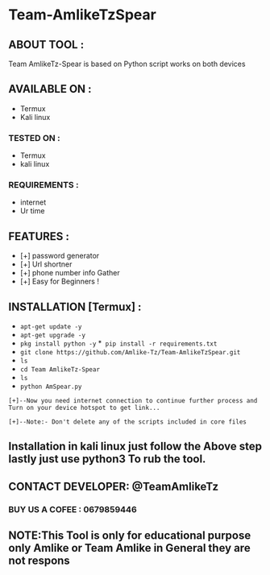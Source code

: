 # Team-AmlikeTzSpear

## ABOUT TOOL :

Team AmlikeTz-Spear is based on Python script works on both devices
## AVAILABLE ON :

* Termux
* Kali linux

### TESTED ON :

* Termux
* kali linux
### REQUIREMENTS :
* internet
* Ur time
## FEATURES :
* [+] password generator
* [+] Url shortner
* [+] phone number info Gather
* [+] Easy for Beginners !

## INSTALLATION [Termux] :

* `apt-get update -y`
* `apt-get upgrade -y`
* `pkg install python -y`
*` pip install -r requirements.txt`
* `git clone https://github.com/Amlike-Tz/Team-AmlikeTzSpear.git`
* `ls`
* `cd Team AmlikeTz-Spear`
* `ls`
* `python AmSpear.py`
```
[+]--Now you need internet connection to continue further process and Turn on your device hotspot to get link...

[+]--Note:- Don't delete any of the scripts included in core files

```
##  Installation in kali linux just follow the Above step lastly just use python3 To rub the tool.


## CONTACT DEVELOPER: @TeamAmlikeTz


### BUY US A COFEE : 0679859446


## NOTE:This Tool is only for educational purpose only Amlike or Team Amlike in General they are not respons
